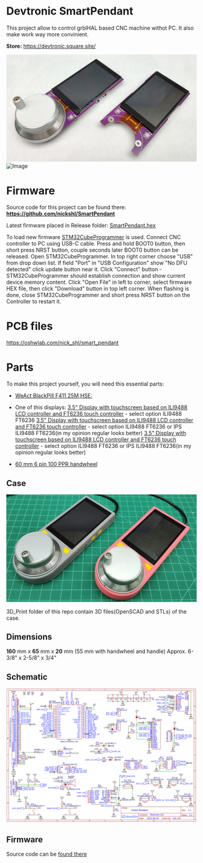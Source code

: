 # Devtronic SmartPendant

This project allow to control grblHAL based CNC machine withot PC. It also make work way more convinient.

**Store:** https://devtronic.square.site/

![Image](Media/Devtronic_SmartPendant_1.png "Devtronic SmartPendant")
![Image](Media/Devtronic_SmartPendant_2.png "Devtronic SmartPendant")

# Firmware

Source code for this project can be found there: **https://github.com/nickshl/SmartPendant**

Latest firmware placed in Release folder: [SmartPendant.hex](https://github.com/nickshl/SmartPendant/blob/main/Release/SmartPendant.hex)

To load new firmware [STM32CubeProgrammer](https://www.st.com/en/development-tools/stm32cubeprog.html) is used.
Connect CNC controller to PC using USB-C cable. Press and hold BOOT0 button, then short press NRST button, couple seconds later BOOT0 button can be released.
Open STM32CubeProgrammer. In top right corner choose "USB" from drop down list.
If field "Port" in "USB Configuration" show "No DFU detected" click update button near it.
Click "Connect" button - STM32CubeProgrammer should establish connection and show current device memory content.
Click "Open File" in left to corner, select firmware HEX file, then click "Download" button in top left corner.
When flashing is done, close STM32CubeProgrammer and short press NRST button on the Controller to restart it. 

# PCB files

https://oshwlab.com/nick_shl/smart_pendant

# Parts

To make this project yourself, you will need this essential parts:

* [WeAct BlackPill F411 25M HSE:](https://s.click.aliexpress.com/e/_DC6TlGd)

* One of this displays:
  [3.5" Display with touchscreen based on ILI9488 LCD controller and FT6236 touch controller](https://www.aliexpress.us/item/3256804935586911.html) - select option ILI9488 FT6236
  [3.5" Display with touchscreen based on ILI9488 LCD controller and FT6236 touch controller](https://www.aliexpress.us/item/3256801122874433.html) - select option ILI9488 FT6236 or IPS ILI9488 FT6236(in my opinion regular looks better)
  [3.5" Display with touchscreen based on ILI9488 LCD controller and FT6236 touch controller](https://www.aliexpress.us/item/3256803764398718.html) - select option ILI9488 FT6236 or IPS ILI9488 FT6236(in my opinion regular looks better)

* [60 mm 6 pin 100 PPR handwheel](https://s.click.aliexpress.com/e/_DCFuJHr)

## Case

![Image](Media/Devtronic_SmartPendant_Case.png "Devtronic SmartPendant Case")

3D_Print folder of this repo contain 3D files(OpenSCAD and STLs) of the case. 

## Dimensions

**160** mm x **65** mm x **20** mm (55 mm with handwheel and handle)
Approx. 6-3/8" x 2-5/8" x 3/4"

## Schematic

![Image](Media/Schematic_Smart_Pendant_v1_1.png "Devtronic SmartPendant Schematic")

## Firmware

Source code can be [found there](https://github.com/nickshl/SmartPendant)

